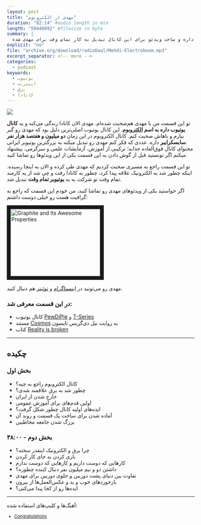 ```yaml
---
layout: post
title: "مهدی از الکتروبوم"
duration: "82:14" #audio length in min
length: "59448892" #filesize in byte
summary: |
  تو این قسمت من با مهدی هم‌صحبت شده‌ام. مهدی الان کانادا زندگی می‌کنه و یه کانال یوتیوب داره به اسم الکتروبوم. کانال یوتیوب مهدی بیش از دو میلیون و هفتصد هزار مخاطب داره و ساخت ویدئو برای این کانال تبدیل به کار تمام وقت برای مهدی شده.
explicit: "no"
file: "archive.org/download/radioDaal/Mehdi-Electroboom.mp3"
excerpt_separator: <!-- more -->
categories:
  - podcast
keywords:
  - یوتیوب
  - اینترنت
  - برق
  - کانادا
---
```


<img src="{{site.baseurl}}/public/img/electroboom/cover.jpg" class="cover-img"/>

تو این قسمت من با مهدی هم‌صحبت شده‌ام. مهدی الان کانادا زندگی می‌کنه و یه **کانال یوتیوب داره به اسم [الکتروبوم](https://www.youtube.com/channel/UCJ0-OtVpF0wOKEqT2Z1HEtA)**.
این کانال یوتیوب اصلی‌ترین دلیل بود که مهدی رو گیر بیارم و باهاش صحبت کنم. کانال الکتروبوم در این زمان **دو میلیون و هفتصد هزار نفر سابسکرایبر** داره. عددی که فکر کنم مهدی رو تبدیل میکنه به بزرگترین یوتیوبر ایرانی.  
محتوای کانال فوق‌العاده جذابه؛ ترکیبی از آموزش، آزمایشات علمی و سرگرمی. پیشنهاد میکنم اگر تونستید قبل از گوش دادن به این قسمت یکی از این ویدئوها رو تماشا کنید.

تو این قسمت راجع به مسیری صحبت کردیم که مهدی طی کرده و الان به اینجا رسیده. اینکه چطور شد به الکترونیک علاقه پیدا کرد، چطور به کانادا رفت و چی شد از یه کارمند تمام وقت تو شرکت به یه **یوتیوبر تمام وقت** تبدیل شد.
<!-- more -->

 اگر خواستید یکی از ویدئوهای مهدی رو تماشا کنید، من خودم این قسمت که راجع به گرافیت هست رو خیلی دوست داشتم:

<a href="http://www.youtube.com/watch?feature=player_embedded&v=5YBwDNfOaxU
" target="_blank"><img src="http://img.youtube.com/vi/5YBwDNfOaxU/0.jpg" 
alt="Graphite and Its Awesome Properties" width="240" height="180" border="10" /></a>

مهدی رو می‌تونید در [اینستاگرام](https://www.instagram.com/mehdi_sadaghdar/)
 و [توئیتر](https://twitter.com/electroboomguy/) هم
 دنبال کنید.

### در این قسمت معرفی شد:
- کانال یوتیوب [PewDiPie](https://www.youtube.com/user/PewDiePie) و [T-Series](https://www.youtube.com/user/tseries)
- مستند [Cosmos](https://fa.wikipedia.org/wiki/%DA%A9%DB%8C%D9%87%D8%A7%D9%86:_%D8%A7%D8%AF%DB%8C%D8%B3%D9%87%E2%80%8C%D8%A7%DB%8C_%D9%81%D8%B6%D8%A7%D8%B2%D9%85%D8%A7%D9%86%DB%8C) به روایت نیل دی‌گریس تایسون
- کتاب [Reality is broken](https://www.amazon.com/Reality-Broken-Games-Better-Change/dp/0143120611)

<hr>

## چکیده

### بخش اول
- کانال الکتروبوم راجع به چیه؟
- چطور شد به برق علاقمند شدی؟
- خارج شدن از ایران
- اولین قدم‌های برای آموزش عمومی
- ایده‌های اولیه کانال چطور شکل گرفت؟
- آماده شدن برای ساخت یک قسمت و روند آن
- بزرگ شدن جامعه مخاطبین

### بخش دوم - ۳۸:۰۰
- چرا برق و الکترونیک اینقدر سخته؟
- بازی کردن به جای کار کردن
- کارهایی که دوست داریم و کارهایی که دوست ندارم
- داشتن دو و نیم میلیون نفر دنبال کننده چطوره؟
- تفاوت بین دنیای پشت دوربین و جلوی دوربین برای مهدی
- بازخوردهای خوب و بد و عکس‌العمل‌ها از بیرون
- ایده‌ها رو از کجا پیدا می‌کنی؟

<hr>

<!-- {% include player.html id="177725572" %} -->

آهنگ‌ها و کلیپ‌های استفاده شده:

<div dir="ltr" style="font-size: smaller;">
<ul>
<li><a href="https://www.youtube.com/watch?v=PHgc8Q6qTjc">Congratulations</a></li>
</ul>
</div>
